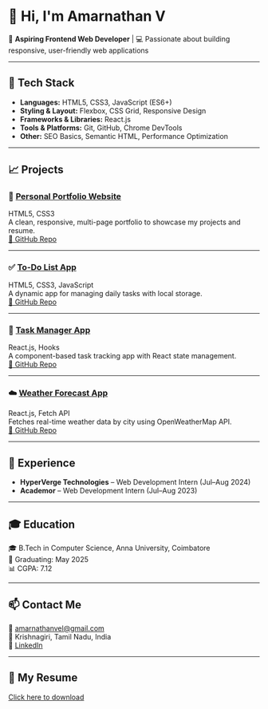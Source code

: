 # 👋 Hi, I'm Amarnathan V

🚀 **Aspiring Frontend Web Developer** | 💻 Passionate about building responsive, user-friendly web applications

---

## 🔧 Tech Stack
- **Languages:** HTML5, CSS3, JavaScript (ES6+)
- **Styling & Layout:** Flexbox, CSS Grid, Responsive Design
- **Frameworks & Libraries:** React.js
- **Tools & Platforms:** Git, GitHub, Chrome DevTools
- **Other:** SEO Basics, Semantic HTML, Performance Optimization

---

## 📈 Projects

### 👤 [Personal Portfolio Website](https://amarnathan-vel.github.io/Protfolio/)  
HTML5, CSS3  
A clean, responsive, multi-page portfolio to showcase my projects and resume.  
[🔗 GitHub Repo](https://amarnathan-vel.github.io/Protfolio/)

---

### ✅ [To-Do List App](https://amarnathanv.github.io/todo-app)  
HTML5, CSS3, JavaScript  
A dynamic app for managing daily tasks with local storage.  
[🔗 GitHub Repo](https://github.com/amarnathanv/todo-app)

---

### 📂 [Task Manager App](https://task-manager.netlify.app/)  
React.js, Hooks  
A component-based task tracking app with React state management.  
[🔗 GitHub Repo](https://github.com/amarnathanv/task-manager)

---

### ☁️ [Weather Forecast App](https://weather-app-react.netlify.app/)  
React.js, Fetch API  
Fetches real-time weather data by city using OpenWeatherMap API.  
[🔗 GitHub Repo](https://github.com/amarnathanv/weather-app)

---

## 💼 Experience
- **HyperVerge Technologies** – Web Development Intern (Jul–Aug 2024)
- **Academor** – Web Development Intern (Jul–Aug 2023)

---

## 🎓 Education
🎓 B.Tech in Computer Science, Anna University, Coimbatore  
📅 Graduating: May 2025  
📊 CGPA: 7.12

---

## 📫 Contact Me
📧 amarnathanvel@gmail.com  
📍 Krishnagiri, Tamil Nadu, India  
🔗 [LinkedIn](https://linkedin.com/in/amarnathanv)  

---

## 📄 My Resume
[Click here to download](https://github.com/AMARNATHAN-VEL/Protfolio/blob/main/assets/Frontend%20Resume%20Amarnathan.pdf)


